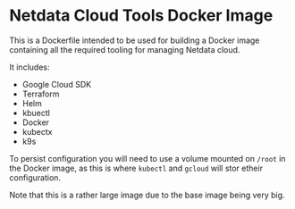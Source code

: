 # Netdata Cloud Tools Docker Image

This is a Dockerfile intended to be used for building a Docker image
containing all the required tooling for managing Netdata cloud.

It includes:

* Google Cloud SDK
* Terraform
* Helm
* kbuectl
* Docker
* kubectx
* k9s

To persist configuration you will need to use a volume mounted on `/root`
in the Docker image, as this is where `kubectl` and `gcloud` will stor
etheir configuration.

Note that this is a rather large image due to the base
image being very big.
